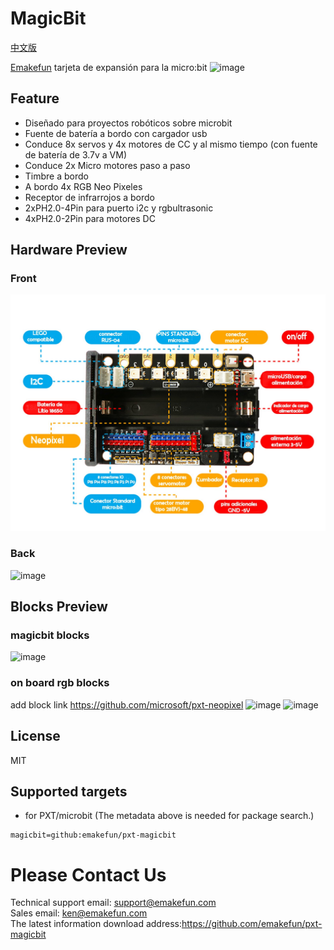 # MagicBit
[中文版](README_zh.md)

[Emakefun](www.emakefun.com) tarjeta de expansión para la micro:bit
![image](icon.png)

## Feature

- Diseñado para proyectos robóticos sobre microbit
- Fuente de batería a bordo con cargador usb
- Conduce 8x servos y 4x motores de CC y al mismo tiempo (con fuente de batería de 3.7v a VM)
- Conduce 2x Micro motores paso a paso
- Timbre a bordo
- A bordo 4x RGB Neo Pixeles
- Receptor de infrarrojos a bordo
- 2xPH2.0-4Pin para puerto i2c y rgbultrasonic
- 4xPH2.0-2Pin para motores DC
## Hardware Preview
### Front
![image](https://github.com/agarci17/pxt-magicbit/blob/master/magicbit_hardware_front_sp.png)

### Back
![image](https://github.com/emakefun/emakefun-docs/blob/master/docs/micro_bit/magic_bit/magicbit_hardware_back1_zh.png)

## Blocks Preview
### magicbit blocks
![image](https://github.com/emakefun/emakefun-docs/raw/master/docs/micro_bit/magic_bit/magicbit_block.png)

### on board rgb blocks
add block link  https://github.com/microsoft/pxt-neopixel
![image](https://github.com/emakefun/emakefun-docs/raw/master/docs/micro_bit/magic_bit/rgb_block.png)
![image](https://github.com/emakefun/emakefun-docs/raw/master/docs/micro_bit/magic_bit/rgb_more_block.png)


## License
MIT

## Supported targets

* for PXT/microbit
(The metadata above is needed for package search.)

```package
magicbit=github:emakefun/pxt-magicbit
```

# Please Contact Us
Technical support email: support@emakefun.com</br>
Sales email: ken@emakefun.com</br>
The latest information download address:https://github.com/emakefun/pxt-magicbit  </br>


